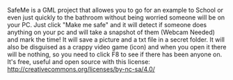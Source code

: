 SafeMe is a GML project that allowes you to go for an example to School or even just quickly to the bathroom without being worried someone will be on your PC.
Just click "Make me safe" and it will detect if someone does anything on your pc and will take a snapshot of them (Webcam Needed) and mark the time! It will save a picture and a txt file in a secret folder. It will also be disguised as a crappy video game (icon) and when you open  it there will be nothing, so you need to click F8 to see if there has been anyone on. It's free, useful and open source with this license:
http://creativecommons.org/licenses/by-nc-sa/4.0/